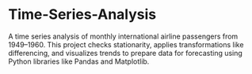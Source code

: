 # Time-Series-Analysis
A time series analysis of monthly international airline passengers from 1949–1960. This project checks stationarity, applies transformations like differencing, and visualizes trends to prepare data for forecasting using Python libraries like Pandas and Matplotlib.
